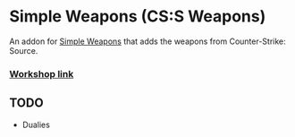 # Simple Weapons (CS:S Weapons)
An addon for [Simple Weapons](https://github.com/TankNut/simple-weapons) that adds the weapons from Counter-Strike: Source.

### [Workshop link](https://steamcommunity.com/sharedfiles/filedetails/?id=2821865508)

## TODO
* Dualies

